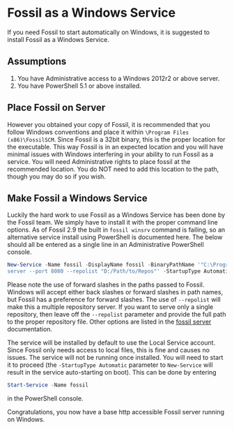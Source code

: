 # Fossil as a Windows Service

If you need Fossil to start automatically on Windows, it is suggested to install
Fossil as a Windows Service.

## Assumptions

1. You have Administrative access to a Windows 2012r2 or above server.
2. You have PowerShell 5.1 or above installed.

## Place Fossil on Server

However you obtained your copy of Fossil, it is recommended that you follow
Windows conventions and place it within `\Program Files (x86)\FossilSCM`.  Since
Fossil is a 32bit binary, this is the proper location for the executable.  This
way Fossil is in an expected location and you will have minimal issues with
Windows interfering in your ability to run Fossil as a service.  You will need
Administrative rights to place fossil at the recommended location.  You do NOT
need to add this location to the path, though you may do so if you wish.

## Make Fossil a Windows Service

Luckily the hard work to use Fossil as a Windows Service has been done by the
Fossil team.  We simply have to install it with the proper command line options.
As of Fossil 2.9 the built in `fossil winsrv` command is failing, so an
alternative service install using PowerShell is documented here.  The below
should all be entered as a single line in an Administrative PowerShell console.

```PowerShell
New-Service -Name fossil -DisplayName fossil -BinaryPathName '"C:\Program Files (x86)\FossilSCM\fossil.exe"
server --port 8080 --repolist "D:/Path/to/Repos"' -StartupType Automatic
```

Please note the use of forward slashes in the paths passed to Fossil.  Windows
will accept either back slashes or forward slashes in path names, but Fossil has
a preference for forward slashes.  The use of `--repolist` will make this a
multiple repository server.  If you want to serve only a single repository,
then leave off the `--repolist` parameter and provide the full path to the
proper repository file. Other options are listed in the
[fossil server](/help?cmd=server) documentation.

The service will be installed by default to use the Local Service account.
Since Fossil only needs access to local files, this is fine and causes no
issues.  The service will not be running once installed.  You will need to start
it to proceed (the `-StartupType Automatic` parameter to `New-Service` will
result in the service auto-starting on boot).  This can be done by entering

```PowerShell
Start-Service -Name fossil
```

in the PowerShell console.

Congratulations, you now have a base http accessible Fossil server running on
Windows.

